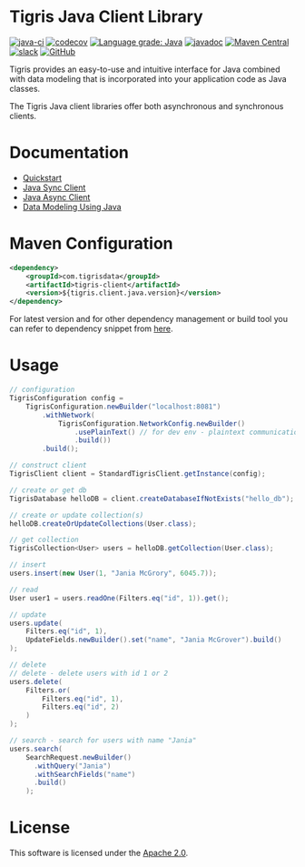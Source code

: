 # Tigris Java Client Library

[![java-ci](https://github.com/tigrisdata/tigris-client-java/actions/workflows/java-ci.yml/badge.svg?branch=main)](https://github.com/tigrisdata/tigris-client-java/actions/workflows/java-ci.yml)
[![codecov](https://codecov.io/gh/tigrisdata/tigris-client-java/branch/main/graph/badge.svg)](https://codecov.io/gh/tigrisdata/tigris-client-java)
[![Language grade: Java](https://img.shields.io/lgtm/grade/java/g/tigrisdata/tigris-client-java.svg?logo=lgtm&logoWidth=18)](https://lgtm.com/projects/g/tigrisdata/tigris-client-java/context:java)
[![javadoc](https://javadoc.io/badge2/com.tigrisdata/tigris-client/javadoc.svg)](https://javadoc.io/doc/com.tigrisdata/tigris-client)
[![Maven Central](https://img.shields.io/maven-central/v/com.tigrisdata/tigris-client-java)](https://mvnrepository.com/artifact/com.tigrisdata/tigris-client)
[![slack](https://img.shields.io/badge/slack-tigrisdata-34D058.svg?logo=slack)](https://tigrisdata.slack.com)
[![GitHub](https://img.shields.io/github/license/tigrisdata/tigris-client-java)](https://github.com/tigrisdata/tigris-client-java/blob/main/LICENSE)

Tigris provides an easy-to-use and intuitive interface for Java combined with data modeling that is incorporated into your application code as Java classes.

The Tigris Java client libraries offer both asynchronous and synchronous clients.

# Documentation
- [Quickstart](https://docs.tigrisdata.com/quickstart)
- [Java Sync Client](https://docs.tigrisdata.com/java/sync-client)
- [Java Async Client](https://docs.tigrisdata.com/java/async-client)
- [Data Modeling Using Java](https://docs.tigrisdata.com/java/datamodel/overview)

# Maven Configuration

```xml
<dependency>
    <groupId>com.tigrisdata</groupId>
    <artifactId>tigris-client</artifactId>
    <version>${tigris.client.java.version}</version>
</dependency>
```

For latest version and for other dependency management or build tool you can 
refer to dependency snippet from
[here](https://mvnrepository.com/artifact/com.tigrisdata/tigris-client).

# Usage
```java
// configuration
TigrisConfiguration config =
    TigrisConfiguration.newBuilder("localhost:8081")
        .withNetwork(
            TigrisConfiguration.NetworkConfig.newBuilder()
                .usePlainText() // for dev env - plaintext communication
                .build())
        .build();

// construct client
TigrisClient client = StandardTigrisClient.getInstance(config);

// create or get db
TigrisDatabase helloDB = client.createDatabaseIfNotExists("hello_db");

// create or update collection(s)
helloDB.createOrUpdateCollections(User.class);

// get collection
TigrisCollection<User> users = helloDB.getCollection(User.class);

// insert
users.insert(new User(1, "Jania McGrory", 6045.7));

// read
User user1 = users.readOne(Filters.eq("id", 1)).get();

// update
users.update(
    Filters.eq("id", 1), 
    UpdateFields.newBuilder().set("name", "Jania McGrover").build()
);

// delete
// delete - delete users with id 1 or 2
users.delete(
    Filters.or(
        Filters.eq("id", 1), 
        Filters.eq("id", 2)
    )
);

// search - search for users with name "Jania"
users.search(
    SearchRequest.newBuilder()
      .withQuery("Jania")
      .withSearchFields("name")
      .build()
    );
```

# License

This software is licensed under the [Apache 2.0](LICENSE).
